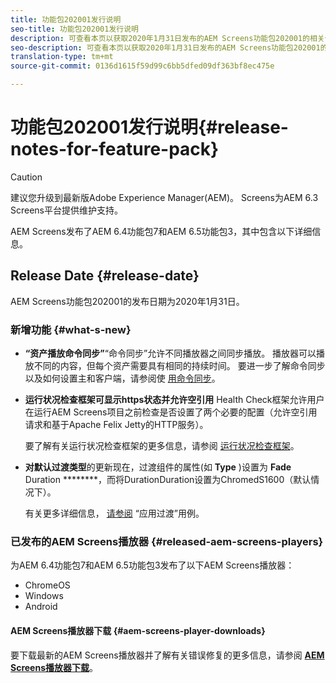 ```yaml
---
title: 功能包202001发行说明
seo-title: 功能包202001发行说明
description: 可查看本页以获取2020年1月31日发布的AEM Screens功能包202001的相关信息。
seo-description: 可查看本页以获取2020年1月31日发布的AEM Screens功能包202001的相关信息。
translation-type: tm+mt
source-git-commit: 0136d1615f59d99c6bb5dfed09df363bf8ec475e

---
```



# 功能包202001发行说明{#release-notes-for-feature-pack}

>[!CAUTION]
>
>建议您升级到最新版Adobe Experience Manager(AEM)。 Screens为AEM 6.3 Screens平台提供维护支持。

AEM Screens发布了AEM 6.4功能包7和AEM 6.5功能包3，其中包含以下详细信息。

## Release Date {#release-date}

AEM Screens功能包202001的发布日期为2020年1月31日。

### 新增功能 {#what-s-new}

* **“资产播放命令同步”**“命令同步”允许不同播放器之间同步播放。 播放器可以播放不同的内容，但每个资产需要具有相同的持续时间。
要进一步了解命令同步以及如何设置主和客户端，请参阅使 [用命令同步](using-command-sync.md)。

* **运行状况检查框架可显示https状态并允许空引用** Health Check框架允许用户在运行AEM Screens项目之前检查是否设置了两个必要的配置（允许空引用请求和基于Apache Felix Jetty的HTTP服务）。

   要了解有关运行状况检查框架的更多信息，请参阅 [运行状况检查框架](/help/user-guide/configuring-screens-introduction.md#health-check-framework)。

* **对默认过渡类型**&#x200B;的更新现在，过渡组件的属性(如 **Type** )设置为 **Fade** Duration ********，而将DurationDuration设置为ChromedS1600（默认情况下）。

   有关更多详细信息， [请参阅](/help/user-guide/applying-transitions.md) “应用过渡”用例。


### 已发布的AEM Screens播放器 {#released-aem-screens-players}

为AEM 6.4功能包7和AEM 6.5功能包3发布了以下AEM Screens播放器：

* ChromeOS
* Windows
* Android

#### AEM Screens播放器下载 {#aem-screens-player-downloads}

要下载最新的AEM Screens播放器并了解有关错误修复的更多信息，请参阅 [**AEM Screens播放器下载&#x200B;**](https://download.macromedia.com/screens/)。
